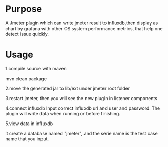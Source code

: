 Purpose
=====
A Jmeter plugin which can write jmeter result to influxdb,then display as chart by grafana with other OS system performance metrics, that help one detect issue quickly.

Usage
====
1.compile source with maven

mvn clean package

2.move the generated jar to lib/ext under jmeter root folder

3.restart jmeter, then you will see the new plugin in listener components

4.connect influxdb
Input correct influxdb url and user and password. The plugin will write data when running or before finishing.

5.view data in influxdb

it create a database named "jmeter", and the serie name is the test case name that you input.
   

